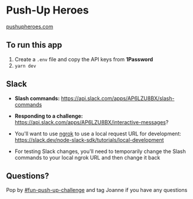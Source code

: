 # Push-Up Heroes

[pushupheroes.com](https://pushupheroes.com/)

## To run this app

1. Create a `.env` file and copy the API keys from **1Password**
2. `yarn dev`

## Slack
- **Slash commands:** https://api.slack.com/apps/AP6LZU8BX/slash-commands
- **Responding to a challenge:** https://api.slack.com/apps/AP6LZU8BX/interactive-messages?

- You'll want to use [ngrok](https://ngrok.com) to use a local request URL for development: https://slack.dev/node-slack-sdk/tutorials/local-development
- For testing Slack changes, you'll need to temporarily change the Slash commands to your local ngrok URL and then change it back

## Questions?
Pop by [#fun-push-up-challenge](https://app.slack.com/client/T024VA8T9/CNTT52KV0) and tag Joanne if you have any questions
